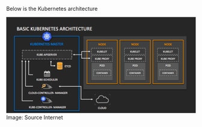Below is the Kubernetes architecture

![Alt text](images/Kubernetes-architecture.png?raw=true "Kubernetes Architecture")
Image: Source Internet
